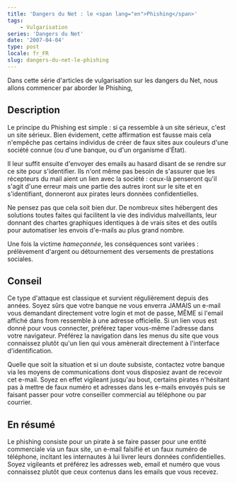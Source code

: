 ```yaml
---
title: 'Dangers du Net : le <span lang="en">Phishing</span>'
tags:
    - Vulgarisation
series: 'Dangers du Net'
date: '2007-04-04'
type: post
locale: fr_FR
slug: dangers-du-net-le-phishing
---
```


Dans cette série d'articles de vulgarisation sur les dangers du Net, nous allons commencer par aborder le <span lang="en">Phishing</span>,

<!-- more -->

## Description

Le principe du <span lang="en">Phishing</span> est simple : si ça ressemble à un site sérieux, c'est un site sérieux. Bien évidement, cette affirmation est fausse mais cela n'empêche pas certains individus de créer de faux sites aux couleurs d'une société connue (ou d'une banque, ou d'un organisme d'État).

Il leur suffit ensuite d'envoyer des emails au hasard disant de se rendre sur ce site pour s'identifier. Ils n'ont même pas besoin de s'assurer que les récepteurs du mail aient un lien avec la société : ceux-là penseront qu'il s'agit d'une erreur mais une partie des autres iront sur le site et en s'identifiant, donneront aux pirates leurs données confidentielles.

Ne pensez pas que cela soit bien dur. De nombreux sites hébergent des solutions toutes faites qui facilitent la vie des individus malveillants, leur donnant des chartes graphiques identiques à de vrais sites et des outils pour automatiser les envois d'e-mails au plus grand nombre.

Une fois la victime _hameçonnée_, les conséquences sont variées : prélèvement d'argent ou détournement des versements de prestations sociales.

## Conseil

Ce type d'attaque est classique et survient régulièrement depuis des années. Soyez sûrs que votre banque ne vous enverra JAMAIS un e-mail vous demandant directement votre login et mot de passe, MÊME si l'email affiché dans <span lang="en">from</span> ressemble à une adresse officielle. Si un lien vous est donné pour vous connecter, préférez taper vous-même l'adresse dans votre navigateur. Préférez la navigation dans les menus du site que vous connaissez plutôt qu'un lien qui vous amènerait directement à l'interface d'identification.

Quelle que soit la situation et si un doute subsiste, contactez votre banque via les moyens de communications dont vous disposiez avant de recevoir cet e-mail. Soyez en effet vigileant jusqu'au bout, certains pirates n'hésitant pas à mettre de faux numéro et adresses dans les e-mails envoyés puis se faisant passer pour votre conseiller commercial au téléphone ou par courrier.

## En résumé

Le <span lang="en">phishing</span> consiste pour un pirate à se faire passer pour une entité commerciale via un faux site, un e-mail falsifié et un faux numéro de téléphone, incitant les internautes à lui livrer leurs données confidentielles. Soyez vigileants et préférez les adresses web, email et numéro que vous connaissez plutôt que ceux contenus dans les emails que vous recevez.
